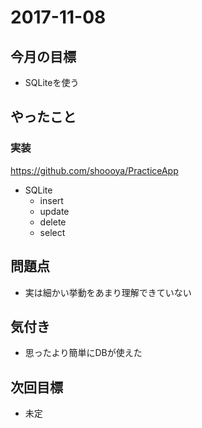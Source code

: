 # 2017-11-08

## 今月の目標
- SQLiteを使う

## やったこと
### 実装
https://github.com/shoooya/PracticeApp
- SQLite
  - insert
  - update
  - delete
  - select

## 問題点
- 実は細かい挙動をあまり理解できていない

## 気付き
- 思ったより簡単にDBが使えた

## 次回目標
- 未定
